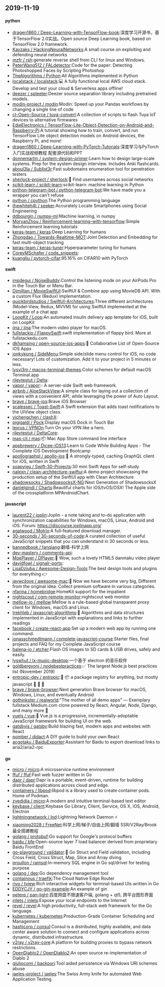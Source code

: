 ## 2019-11-19

#### python
* [dragen1860 / Deep-Learning-with-TensorFlow-book](https://github.com/dragen1860/Deep-Learning-with-TensorFlow-book):深度学习开源书，基于TensorFlow 2.0实战。Open source Deep Learning book, based on TensorFlow 2.0 framework.
* [Kayzaks / HackingNeuralNetworks](https://github.com/Kayzaks/HackingNeuralNetworks):A small course on exploiting and defending neural networks
* [mzfr / rsh](https://github.com/mzfr/rsh):generate reverse shell from CLI for linux and Windows.
* [PeterWang512 / FALdetector](https://github.com/PeterWang512/FALdetector):Code for the paper: Detecting Photoshopped Faces by Scripting Photoshop
* [TheAlgorithms / Python](https://github.com/TheAlgorithms/Python):All Algorithms implemented in Python
* [localstack / localstack](https://github.com/localstack/localstack):💻
A fully functional local AWS cloud stack. Develop and test your cloud & Serverless apps offline!
* [deezer / spleeter](https://github.com/deezer/spleeter):Deezer source separation library including pretrained models.
* [modin-project / modin](https://github.com/modin-project/modin):Modin: Speed up your Pandas workflows by changing a single line of code
* [ct-Open-Source / tuya-convert](https://github.com/ct-Open-Source/tuya-convert):A collection of scripts to flash Tuya IoT devices to alternative firmwares
* [EdjeElectronics / TensorFlow-Lite-Object-Detection-on-Android-and-Raspberry-Pi](https://github.com/EdjeElectronics/TensorFlow-Lite-Object-Detection-on-Android-and-Raspberry-Pi):A tutorial showing how to train, convert, and run TensorFlow Lite object detection models on Android devices, the Raspberry Pi, and more!
* [dragen1860 / Deep-Learning-with-PyTorch-Tutorials](https://github.com/dragen1860/Deep-Learning-with-PyTorch-Tutorials):深度学习与PyTorch入门实战视频教程 配套源代码和PPT
* [donnemartin / system-design-primer](https://github.com/donnemartin/system-design-primer):Learn how to design large-scale systems. Prep for the system design interview. Includes Anki flashcards.
* [aboul3la / Sublist3r](https://github.com/aboul3la/Sublist3r):Fast subdomains enumeration tool for penetration testers
* [sherlock-project / sherlock](https://github.com/sherlock-project/sherlock):🔎
Find usernames across social networks
* [scikit-learn / scikit-learn](https://github.com/scikit-learn/scikit-learn):scikit-learn: machine learning in Python
* [python-telegram-bot / python-telegram-bot](https://github.com/python-telegram-bot/python-telegram-bot):We have made you a wrapper you can't refuse
* [python / cpython](https://github.com/python/cpython):The Python programming language
* [thewhiteh4t / seeker](https://github.com/thewhiteh4t/seeker):Accurately Locate Smartphones using Social Engineering
* [ddbourgin / numpy-ml](https://github.com/ddbourgin/numpy-ml):Machine learning, in numpy
* [MorvanZhou / Reinforcement-learning-with-tensorflow](https://github.com/MorvanZhou/Reinforcement-learning-with-tensorflow):Simple Reinforcement learning tutorials
* [keras-team / keras](https://github.com/keras-team/keras):Deep Learning for humans
* [Zhongdao / Towards-Realtime-MOT](https://github.com/Zhongdao/Towards-Realtime-MOT):Joint Detection and Embedding for fast multi-object tracking
* [keras-team / keras-tuner](https://github.com/keras-team/keras-tuner):Hyperparameter tuning for humans
* [CoreyMSchafer / code_snippets](https://github.com/CoreyMSchafer/code_snippets):
* [kuangliu / pytorch-cifar](https://github.com/kuangliu/pytorch-cifar):95.16% on CIFAR10 with PyTorch

#### swift
* [insidegui / NoiseBuddy](https://github.com/insidegui/NoiseBuddy):Control the listening mode on your AirPods Pro in the Touch Bar or Menu Bar.
* [Dimillian / MovieSwiftUI](https://github.com/Dimillian/MovieSwiftUI):SwiftUI & Combine app using MovieDB API. With a custom Flux (Redux) implementation.
* [quickbirdstudios / SwiftUI-Architectures](https://github.com/quickbirdstudios/SwiftUI-Architectures):Three different architectures (Model-View, Redux, MVVM) for using SwiftUI implemented at the example of a chat app
* [LoopKit / Loop](https://github.com/LoopKit/Loop):An automated insulin delivery app template for iOS, built on LoopKit
* [iina / iina](https://github.com/iina/iina):The modern video player for macOS.
* [fullstackio / FlappySwift](https://github.com/fullstackio/FlappySwift):swift implementation of flappy bird. More at fullstackedu.com
* [dkhamsing / open-source-ios-apps](https://github.com/dkhamsing/open-source-ios-apps):📱
Collaborative List of Open-Source iOS Apps
* [jonkykong / SideMenu](https://github.com/jonkykong/SideMenu):Simple side/slide menu control for iOS, no code necessary! Lots of customization. Add it to your project in 5 minutes or less.
* [lysyi3m / macos-terminal-themes](https://github.com/lysyi3m/macos-terminal-themes):Color schemes for default macOS Terminal.app
* [rileytestut / Delta](https://github.com/rileytestut/Delta):
* [vapor / vapor](https://github.com/vapor/vapor):💧
A server-side Swift web framework.
* [airbnb / AloeStackView](https://github.com/airbnb/AloeStackView):A simple class for laying out a collection of views with a convenient API, while leveraging the power of Auto Layout.
* [brave / brave-ios](https://github.com/brave/brave-ios):Brave iOS Browser
* [scalessec / Toast-Swift](https://github.com/scalessec/Toast-Swift):A Swift extension that adds toast notifications to the UIView object class.
* [yichengchen / clashX](https://github.com/yichengchen/clashX):
* [pigigaldi / Pock](https://github.com/pigigaldi/Pock):Display macOS Dock in Touch Bar
* [lexrus / VPNOn](https://github.com/lexrus/VPNOn):Turn On your VPN like a hero.
* [rileytestut / DeltaCore](https://github.com/rileytestut/DeltaCore):
* [mas-cli / mas](https://github.com/mas-cli/mas):📦
Mac App Store command line interface
* [appbrewery / Dicee-iOS13](https://github.com/appbrewery/Dicee-iOS13):Learn to Code While Building Apps - The Complete iOS Development Bootcamp
* [apollographql / apollo-ios](https://github.com/apollographql/apollo-ios):📱
A strongly-typed, caching GraphQL client for iOS, written in Swift
* [soapyigu / Swift-30-Projects](https://github.com/soapyigu/Swift-30-Projects):30 mini Swift Apps for self-study
* [nalexn / clean-architecture-swiftui](https://github.com/nalexn/clean-architecture-swiftui):A demo project showcasing the production setup of the SwiftUI app with Clean Architecture
* [shadowsocks / ShadowsocksX-NG](https://github.com/shadowsocks/ShadowsocksX-NG):Next Generation of ShadowsocksX
* [danielgindi / Charts](https://github.com/danielgindi/Charts):Beautiful charts for iOS/tvOS/OSX! The Apple side of the crossplatform MPAndroidChart.

#### javascript
* [laurent22 / joplin](https://github.com/laurent22/joplin):Joplin - a note taking and to-do application with synchronization capabilities for Windows, macOS, Linux, Android and iOS. Forum: https://discourse.joplinapp.org/
* [agalwood / Motrix](https://github.com/agalwood/Motrix):A full-featured download manager.
* [30-seconds / 30-seconds-of-code](https://github.com/30-seconds/30-seconds-of-code):A curated collection of useful JavaScript snippets that you can understand in 30 seconds or less.
* [bannedbook / fanqiang](https://github.com/bannedbook/fanqiang):翻墙-科学上网
* [dev-mastery / comments-api](https://github.com/dev-mastery/comments-api):
* [MoePlayer / DPlayer](https://github.com/MoePlayer/DPlayer):🍭
Wow, such a lovely HTML5 danmaku video player
* [davidfowl / signalr-ports](https://github.com/davidfowl/signalr-ports):
* [LisaDziuba / Awesome-Design-Tools](https://github.com/LisaDziuba/Awesome-Design-Tools):The best design tools and plugins for everything
👉
* [jaywcjlove / awesome-mac](https://github.com/jaywcjlove/awesome-mac): Now we have become very big, Different from the original idea. Collect premium software in various categories.
* [nfarina / homebridge](https://github.com/nfarina/homebridge):HomeKit support for the impatient
* [nightscout / cgm-remote-monitor](https://github.com/nightscout/cgm-remote-monitor):nightscout web monitor
* [mellow-io / mellow](https://github.com/mellow-io/mellow):Mellow is a rule-based global transparent proxy client for Windows, macOS and Linux.
* [trekhleb / javascript-algorithms](https://github.com/trekhleb/javascript-algorithms):📝
Algorithms and data structures implemented in JavaScript with explanations and links to further readings
* [facebook / create-react-app](https://github.com/facebook/create-react-app):Set up a modern web app by running one command.
* [jonasschmedtmann / complete-javascript-course](https://github.com/jonasschmedtmann/complete-javascript-course):Starter files, final projects and FAQ for my Complete JavaScript course
* [balena-io / etcher](https://github.com/balena-io/etcher):Flash OS images to SD cards & USB drives, safely and easily.
* [lyswhut / lx-music-desktop](https://github.com/lyswhut/lx-music-desktop):一个基于 electron 的音乐软件
* [goldbergyoni / nodebestpractices](https://github.com/goldbergyoni/nodebestpractices):✅
The largest Node.js best practices list (November 2019)
* [entropic-dev / entropic](https://github.com/entropic-dev/entropic):🦝
📦
a package registry for anything, but mostly javascript 🦝 🦝 🦝
* [brave / brave-browser](https://github.com/brave/brave-browser):Next generation Brave browser for macOS, Windows, Linux, and eventually Android
* [gothinkster / realworld](https://github.com/gothinkster/realworld):"The mother of all demo apps" — Exemplary fullstack Medium.com clone powered by React, Angular, Node, Django, and many more
🏅
* [vuejs / vue](https://github.com/vuejs/vue):🖖
Vue.js is a progressive, incrementally-adoptable JavaScript framework for building UI on the web.
* [gatsbyjs / gatsby](https://github.com/gatsbyjs/gatsby):Build blazing fast, modern apps and websites with React
* [pomber / didact](https://github.com/pomber/didact):A DIY guide to build your own React
* [acgotaku / BaiduExporter](https://github.com/acgotaku/BaiduExporter):Assistant for Baidu to export download links to aria2/aria2-rpc

#### go
* [micro / micro](https://github.com/micro/micro):A microservice runtime environment
* [ffuf / ffuf](https://github.com/ffuf/ffuf):Fast web fuzzer written in Go
* [dapr / dapr](https://github.com/dapr/dapr):Dapr is a portable, event-driven, runtime for building distributed applications across cloud and edge.
* [containers / libpod](https://github.com/containers/libpod):libpod is a library used to create container pods. Home of Podman.
* [zyedidia / micro](https://github.com/zyedidia/micro):A modern and intuitive terminal-based text editor
* [keybase / client](https://github.com/keybase/client):Keybase Go Library, Client, Service, OS X, iOS, Android, Electron
* [lightningnetwork / lnd](https://github.com/lightningnetwork/lnd):Lightning Network Daemon
⚡️
* [xiaoming2028 / FreeNet](https://github.com/xiaoming2028/FreeNet):科学上网/梯子/自由上网/翻墙 SSR/V2Ray/Brook 最全搭建教程
* [golang / protobuf](https://github.com/golang/protobuf):Go support for Google's protocol buffers
* [baidu / bfe](https://github.com/baidu/bfe):Open-source layer 7 load balancer derived from proprietary Baidu FrontEnd
* [go-playground / validator](https://github.com/go-playground/validator):💯
Go Struct and Field validation, including Cross Field, Cross Struct, Map, Slice and Array diving
* [proullon / ramsql](https://github.com/proullon/ramsql):In-memory SQL engine in Go sql/driver for testing purpose
* [golang / dep](https://github.com/golang/dep):Go dependency management tool
* [containous / traefik](https://github.com/containous/traefik):The Cloud Native Edge Router
* [rivo / tview](https://github.com/rivo/tview):Rich interactive widgets for terminal-based UIs written in Go
* [EDDYCJY / go-gin-example](https://github.com/EDDYCJY/go-gin-example):An example of gin
* [peterq / pan-light](https://github.com/peterq/pan-light):百度网盘不限速客户端, golang + qt5, 跨平台图形界面
* [inlets / inlets](https://github.com/inlets/inlets):Expose your local endpoints to the Internet
* [revel / revel](https://github.com/revel/revel):A high productivity, full-stack web framework for the Go language.
* [kubernetes / kubernetes](https://github.com/kubernetes/kubernetes):Production-Grade Container Scheduling and Management
* [hashicorp / consul](https://github.com/hashicorp/consul):Consul is a distributed, highly available, and data center aware solution to connect and configure applications across dynamic, distributed infrastructure.
* [v2ray / v2ray-core](https://github.com/v2ray/v2ray-core):A platform for building proxies to bypass network restrictions.
* [OpenDiablo2 / OpenDiablo2](https://github.com/OpenDiablo2/OpenDiablo2):An open source re-implementation of Diablo 2
* [giuliocomi / backoori](https://github.com/giuliocomi/backoori):Tool aided persistence via Windows URI schemes abuse
* [jaeles-project / jaeles](https://github.com/jaeles-project/jaeles):The Swiss Army knife for automated Web Application Testing
